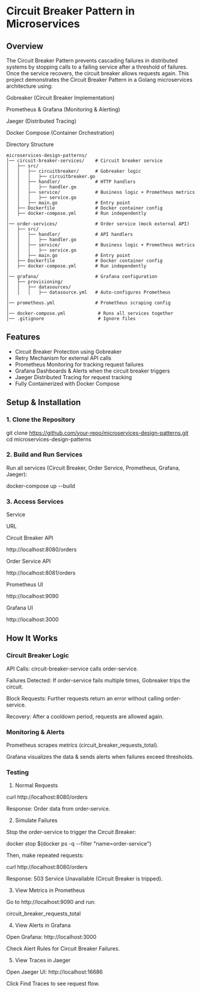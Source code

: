 # Circuit Breaker Pattern in Microservices

## Overview

The Circuit Breaker Pattern prevents cascading failures in distributed systems by stopping calls to a failing service after a threshold of failures. Once the service recovers, the circuit breaker allows requests again. This project demonstrates the Circuit Breaker Pattern in a Golang microservices architecture using:

Gobreaker (Circuit Breaker Implementation)

Prometheus & Grafana (Monitoring & Alerting)

Jaeger (Distributed Tracing)

Docker Compose (Container Orchestration)

Directory Structure

```
microservices-design-patterns/
│── circuit-breaker-services/    # Circuit breaker service
│   ├── src/
│   │   ├── circuitbreaker/      # Gobreaker logic
│   │   │   ├── circuitbreaker.go
│   │   ├── handler/             # HTTP handlers
│   │   │   ├── handler.go
│   │   ├── service/             # Business logic + Prometheus metrics
│   │   │   ├── service.go
│   │   ├── main.go              # Entry point
│   ├── Dockerfile               # Docker container config
│   ├── docker-compose.yml       # Run independently
│
│── order-services/              # Order service (mock external API)
│   ├── src/
│   │   ├── handler/             # API handlers
│   │   │   ├── handler.go
│   │   ├── service/             # Business logic + Prometheus metrics
│   │   │   ├── service.go
│   │   ├── main.go              # Entry point
│   ├── Dockerfile               # Docker container config
│   ├── docker-compose.yml       # Run independently
│
│── grafana/                     # Grafana configuration
│   ├── provisioning/
│   │   ├── datasources/
│   │   │   ├── datasource.yml   # Auto-configures Prometheus
│
│── prometheus.yml               # Prometheus scraping config
│
│── docker-compose.yml            # Runs all services together
│── .gitignore                    # Ignore files
```

## Features

- Circuit Breaker Protection using Gobreaker
- Retry Mechanism for external API calls
- Prometheus Monitoring for tracking request failures
- Grafana Dashboards & Alerts when the circuit breaker triggers
- Jaeger Distributed Tracing for request tracking
- Fully Containerized with Docker Compose

## Setup & Installation

### 1. Clone the Repository

git clone https://github.com/your-repo/microservices-design-patterns.git
cd microservices-design-patterns

### 2. Build and Run Services

Run all services (Circuit Breaker, Order Service, Prometheus, Grafana, Jaeger):

docker-compose up --build

### 3. Access Services

Service

URL

Circuit Breaker API

http://localhost:8080/orders

Order Service API

http://localhost:8081/orders

Prometheus UI

http://localhost:9090

Grafana UI

http://localhost:3000


## How It Works

### Circuit Breaker Logic

API Calls: circuit-breaker-service calls order-service.

Failures Detected: If order-service fails multiple times, Gobreaker trips the circuit.

Block Requests: Further requests return an error without calling order-service.

Recovery: After a cooldown period, requests are allowed again.

### Monitoring & Alerts

Prometheus scrapes metrics (circuit_breaker_requests_total).

Grafana visualizes the data & sends alerts when failures exceed thresholds.

### Testing

1. Normal Requests

curl http://localhost:8080/orders

Response: Order data from order-service.

2. Simulate Failures

Stop the order-service to trigger the Circuit Breaker:

docker stop $(docker ps -q --filter "name=order-service")

Then, make repeated requests:

curl http://localhost:8080/orders

Response: 503 Service Unavailable (Circuit Breaker is tripped).

3. View Metrics in Prometheus

Go to http://localhost:9090 and run:

circuit_breaker_requests_total

4. View Alerts in Grafana

Open Grafana: http://localhost:3000

Check Alert Rules for Circuit Breaker Failures.

5. View Traces in Jaeger

Open Jaeger UI: http://localhost:16686

Click Find Traces to see request flow.
